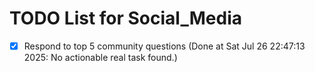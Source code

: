 # TODO List for Social_Media

- [x] Respond to top 5 community questions  (Done at Sat Jul 26 22:47:13 2025: No actionable real task found.)